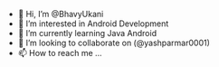 - 👋 Hi, I’m @BhavyUkani
- 👀 I’m interested in Android Development 
- 🌱 I’m currently learning Java Android 
- 💞️ I’m looking to collaborate on (@yashparmar0001)
- 📫 How to reach me ...

<!---
BhavyUkani/BhavyUkani is a ✨ special ✨ repository because its `README.md` (this file) appears on your GitHub profile.
You can click the Preview link to take a look at your changes.
--->
